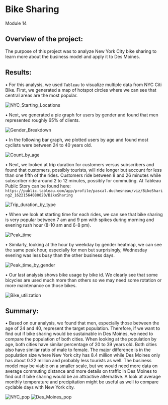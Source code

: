 # Bike Sharing
Module 14

## Overview of the project:
The purpose of this project was to analyze New York City bike sharing to learn more about the business model and apply it to Des Moines.

## Results:
•	For this analysis, we used `Tableau` to visualize multiple data from NYC Citi Bike. First, we generated a map of hotspot circles where we can see that central areas are the most popular.

![NYC_Starting_Locations](Resources/NYC_Starting_Locations.png)

•	Next, we generated a pie graph for users by gender and found that men represented roughly 65% of clients.

![Gender_Breakdown](Resources/Gender_Breakdown.png)

•	In the following bar graph, we plotted users by age and found most cyclists were between 24 to 40 years old.

![Count_by_age](Resources/Count_by_age.png)

•	Next, we looked at trip duration for customers versus subscribers and found that customers, possibly tourists, will ride longer but account for less than one fifth of the rides. Customers ride between 8 and 26 minutes while subscriber ride around 2 to 12 minutes, possibly for commuting. At Tableau Public Story can be found here: `https://public.tableau.com/app/profile/pascal.duchesneau/viz/BikeSharing2_16221564080020/BikeSharing`

![Trip_duration_by_type](Resources/Trip_duration_by_type.png)


•	When we look at starting time for each rides, we can see that bike sharing is very popular between 7 am and 9 pm with spikes during morning and evening rush hour (8-10 am and 6-8 pm).

![Peak_time](Resources/Peak_time.png)

•	Similarly, looking at the hour by weekday by gender heatmap, we can see the same peak hour, especially for men but surprisingly, Wednesday evening was less busy than the other business days.

![Peak_time_by_gender](Resources/Peak_time_by_gender.png)

•	Our last analysis shows bike usage by bike id. We clearly see that some bicycles are used much more than others so we may need some rotation or more maintenance on those bikes.

![Bike_utilization](Resources/Bike_utilization.png)



## Summary:
•	Based on our analysis, we found that men, especially those between the age of 24 and 40, represent the target population. Therefore, if we want to find out if bike sharing would be sustainable in Des Moines, we need to compare the population of both cities. When looking at the population by age, both cities have similar percentage of 20 to 39 years old. Both cities also have similar ratio of male to female. The major difference is in the population size where New York city has 8.4 million while Des Moines only has about 0.22 million and probably less tourists as well. The business model may be viable on a smaller scale, but we would need more data on average commuting distance and more details on traffic in Des Moines to find out if bike sharing would be an attractive alternative. A look at average monthly temperature and precipitation might be useful as well to compare cyclable days with New York city.

![NYC_pop](Resources/NYC_pop.png)
![Des_Moines_pop](Resources/Des_Moines_pop.png)
